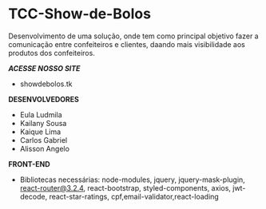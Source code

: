 # TCC-Show-de-Bolos

Desenvolvimento de uma solução, onde tem como principal objetivo fazer a comunicação entre confeiteiros e clientes, daando mais visibilidade aos produtos dos confeiteiros.

***ACESSE NOSSO SITE***

* showdebolos.tk


**DESENVOLVEDORES**

* Eula Ludmila
* Kailany Sousa
* Kaique Lima
* Carlos Gabriel
* Alisson Angelo


**FRONT-END**

* Bibliotecas necessárias: node-modules, jquery, jquery-mask-plugin, react-router@3.2.4, react-bootstrap, styled-components, axios, jwt-decode, react-star-ratings, cpf,email-validator,react-loading

